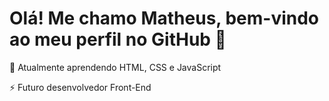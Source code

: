 <h1>Olá! Me chamo Matheus, bem-vindo ao meu perfil no GitHub 👋 </h1>

🌱 Atualmente aprendendo HTML, CSS e JavaScript

⚡ Futuro desenvolvedor Front-End

